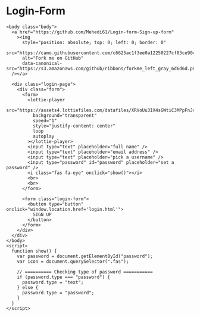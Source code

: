 # Login-Form
<!DOCTYPE html>
<html lang="en">
  <html>
    <head>
      <title>Sign Up</title>
      <meta name="viewport" content="width=device-width, initial-scale=1.0" />
      <meta charset="utf-8" />
      <link rel="stylesheet" type="text/css" href="signup_style.css" />
      <link
        rel="stylesheet"
        href="https://cdnjs.cloudflare.com/ajax/libs/font-awesome/4.7.0/css/font-awesome.min.css"
      />
      <link
        href="https://fonts.googleapis.com/css?family=Titillium+Web:400,300,600"
        rel="stylesheet"
        type="text/css"
      />
      <script src="https://unpkg.com/@lottiefiles/lottie-player@latest/dist/lottie-player.js"></script>
      <link rel="stylesheet" href="https://use.fontawesome.com/releases/v5.15.1/css/all.css" integrity="sha384-vp86vTRFVJgpjF9jiIGPEEqYqlDwgyBgEF109VFjmqGmIY/Y4HV4d3Gp2irVfcrp" crossorigin="anonymous">
    </head>

    <body class="body">
      <a href="https://github.com/Mehedi61/Login-form-Sign-up-form"
        ><img
          style="position: absolute; top: 0; left: 0; border: 0"
          src="https://camo.githubusercontent.com/c6625ac1f3ee0a12250227cf83ce904423abf351/68747470733a2f2f73332e616d617a6f6e6177732e636f6d2f6769746875622f726962626f6e732f666f726b6d655f6c6566745f677261795f3664366436642e706e67"
          alt="Fork me on GitHub"
          data-canonical-src="https://s3.amazonaws.com/github/ribbons/forkme_left_gray_6d6d6d.png"
      /></a>

      <div class="login-page">
        <div class="form">
          <form>
            <lottie-player
              src="https://assets4.lottiefiles.com/datafiles/XRVoUu3IX4sGWtiC3MPpFnJvZNq7lVWDCa8LSqgS/profile.json"
              background="transparent"
              speed="1"
              style="justify-content: center"
              loop
              autoplay
            ></lottie-player>
            <input type="text" placeholder="full name" />
            <input type="text" placeholder="email address" />
            <input type="text" placeholder="pick a username" />
            <input type="password" id="password" placeholder="set a password" />
            <i class="fas fa-eye" onclick="show()"></i>
            <br>
            <br>
          </form>

          <form class="login-form">
            <button type="button" onclick="window.location.href='login.html'">
              SIGN UP
            </button>
          </form>
        </div>
      </div>
    </body>
    <script>
      function show() {
        var password = document.getElementById("password");
        var icon = document.querySelector(".fas");

        // ========== Checking type of password ===========
        if (password.type === "password") {
          password.type = "text";
        } else {
          password.type = "password";
        }
      }
    </script>
  </html>
</html>
